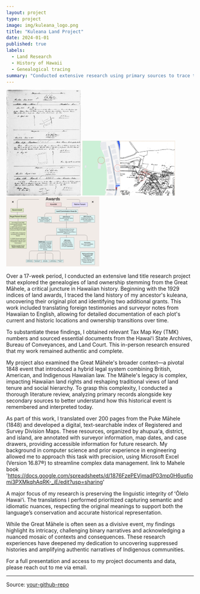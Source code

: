 ```yaml
---
layout: project
type: project
image: img/kuleana_logo.png
title: "Kuleana Land Project"
date: 2024-01-01
published: true
labels:
  - Land Research
  - History of Hawaii
  - Genealogical tracing
summary: "Conducted extensive research using primary sources to trace the genealogy of land ownership from 1840 onwards. Translated historical documents from Hawaiian to English, utilizing resources at the Hawaiʻi State Archives and the Bureau of Conveyances."
---
```


<div class="text-center p-4">
  <img width="200px" src="../img/3570.png" class="img-thumbnail">
  <img width="250px" src="../img/map.png" class="img-thumbnail">
  <img width="250px" src="../img/award.png" class="img-thumbnail">
</div>

Over a 17-week period, I conducted an extensive land title research project that explored the genealogies of land ownership stemming from the Great Māhele, a critical juncture in Hawaiian history. Beginning with the 1929 indices of land awards, I traced the land history of my ancestor's kuleana, uncovering their original plot and identifying two additional grants. This work included translating foreign testimonies and surveyor notes from Hawaiian to English, allowing for detailed documentation of each plot's current and historic locations and ownership transitions over time.

To substantiate these findings, I obtained relevant Tax Map Key (TMK) numbers and sourced essential documents from the Hawaiʻi State Archives, Bureau of Conveyances, and Land Court. This in-person research ensured that my work remained authentic and complete.

My project also examined the Great Māhele's broader context—a pivotal 1848 event that introduced a hybrid legal system combining British, American, and Indigenous Hawaiian law. The Māhele's legacy is complex, impacting Hawaiian land rights and reshaping traditional views of land tenure and social hierarchy. To grasp this complexity, I conducted a thorough literature review, analyzing primary records alongside key secondary sources to better understand how this historical event is remembered and interpreted today.

As part of this work, I translated over 200 pages from the Puke Māhele (1848) and developed a digital, text-searchable index of Registered and Survey Division Maps. These resources, organized by ahupuaʻa, district, and island, are annotated with surveyor information, map dates, and case drawers, providing accessible information for future research. My background in computer science and prior experience in engineering allowed me to approach this task with precision, using Microsoft Excel (Version 16.87®) to streamline complex data management. link to Mahele book 'https://docs.google.com/spreadsheets/d/1876FzePEVjmadP03mp0H6uqfiomi3PXMkqhAqRK-_iE/edit?usp=sharing'

A major focus of my research is preserving the linguistic integrity of ʻŌlelo Hawaiʻi. The translations I performed prioritized capturing semantic and idiomatic nuances, respecting the original meanings to support both the language’s conservation and accurate historical representation.

While the Great Māhele is often seen as a divisive event, my findings highlight its intricacy, challenging binary narratives and acknowledging a nuanced mosaic of contexts and consequences. These research experiences have deepened my dedication to uncovering suppressed histories and amplifying authentic narratives of Indigenous communities.

For a full presentation and access to my project documents and data, please reach out to me via email.

<hr>

Source: <a href="https://github.com/your-github-repo"><i class="large github icon"></i>your-github-repo</a>
